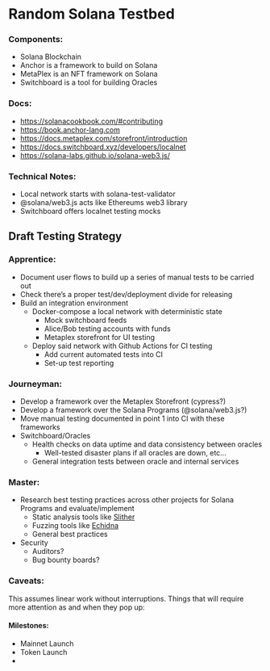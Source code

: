 # Random Solana Testbed

### Components: 
- Solana Blockchain
- Anchor is a framework to build on Solana
- MetaPlex is an NFT framework on Solana
- Switchboard is a tool for building Oracles

### Docs: 
- https://solanacookbook.com/#contributing
- https://book.anchor-lang.com
- https://docs.metaplex.com/storefront/introduction
- https://docs.switchboard.xyz/developers/localnet
- https://solana-labs.github.io/solana-web3.js/

### Technical Notes:
- Local network starts with solana-test-validator
- @solana/web3.js acts like Ethereums web3 library
- Switchboard offers localnet testing mocks

## Draft Testing Strategy

### Apprentice: 

* Document user flows to build up a series of manual tests to be carried out
* Check there’s a proper test/dev/deployment divide for releasing
* Build an integration environment
    * Docker-compose a local network with deterministic state
        * Mock switchboard feeds
        * Alice/Bob testing accounts with funds
        * Metaplex storefront for UI testing
    * Deploy said network with Github Actions for CI testing
        * Add current automated tests into CI
        * Set-up test reporting

### Journeyman: 

* Develop a framework over the Metaplex Storefront (cypress?)
* Develop a framework over the Solana Programs (@solana/web3.js?)
* Move manual testing documented in point 1 into CI with these frameworks
* Switchboard/Oracles
   * Health checks on data uptime and data consistency between oracles
      * Well-tested disaster plans if all oracles are down, etc... 
   * General integration tests between oracle and internal services 

### Master: 

* Research best testing practices across other projects for Solana Programs and evaluate/implement
   * Static analysis tools like [Slither](https://github.com/crytic/slither)
   * Fuzzing tools like [Echidna](https://github.com/crytic/echidna)
   * General best practices 
* Security
   * Auditors? 
   * Bug bounty boards? 

### Caveats:

This assumes linear work without interruptions. Things that will require more attention as and when they pop up: 

#### Milestones: 

* Mainnet Launch
* Token Launch
* 
